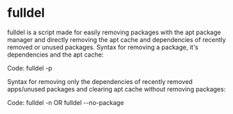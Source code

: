 # fulldel
fulldel is a script made for easily removing packages with the apt package manager and directly
removing the apt cache and dependencies of recently removed or unused packages.
Syntax for removing a package, it's dependencies and the apt cache:

Code:
fulldel -p <package>

Syntax for removing only the dependencies of recently removed apps/unused packages and clearing apt cache without
removing packages:

Code:
fulldel -n
OR
fulldel --no-package
